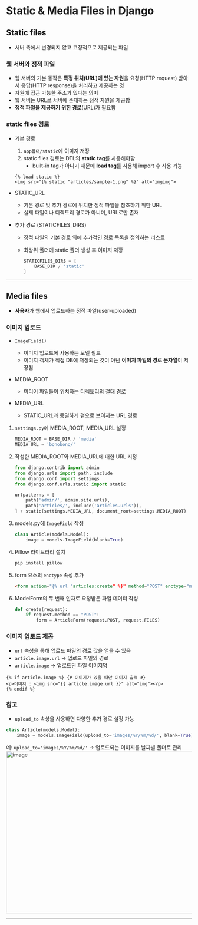 # Static & Media Files in Django

## Static files
- 서버 측에서 변경되지 않고 고정적으로 제공되는 파일  

### 웹 서버와 정적 파일
- 웹 서버의 기본 동작은 **특정 위치(URL)에 있는 자원**을 요청(HTTP request) 받아서 응답(HTTP response)을 처리하고 제공하는 것  
- 자원에 접근 가능한 주소가 있다는 의미  
- 웹 서버는 URL로 서버에 존재하는 정적 자원을 제공함  
- **정적 파일을 제공하기 위한 경로**(URL)가 필요함  

### static files 경로
- 기본 경로  
  1. `app폴더/static`에 이미지 저장  
  2. static files 경로는 DTL의 **static tag**를 사용해야함  
     - built-in tag가 아니기 때문에 **load tag**를 사용해 import 후 사용 가능  

    ```django
    {% load static %}
    <img src="{% static "articles/sample-1.png" %}" alt="imgimg">
    ```

- STATIC_URL  
  - 기본 경로 및 추가 경로에 위치한 정적 파일을 참조하기 위한 URL  
  - 실제 파일이나 디렉토리 경로가 아니며, URL로만 존재  

- 추가 경로 (STATICFILES_DIRS)  
  - 정적 파일의 기본 경로 외에 추가적인 경로 목록을 정의하는 리스트  
  - 최상위 폴더에 static 폴더 생성 후 이미지 저장  

    ```python
    STATICFILES_DIRS = [
        BASE_DIR / 'static'
    ]
    ```

***

## Media files
- **사용자**가 웹에서 업로드하는 정적 파일(user-uploaded)  

### 이미지 업로드
- `ImageField()`  
  - 이미지 업로드에 사용하는 모델 필드  
  - 이미지 객체가 직접 DB에 저장되는 것이 아닌 **이미지 파일의 경로 문자열**이 저장됨  

- MEDIA_ROOT  
  - 미디어 파일들이 위치하는 디렉토리의 절대 경로  

- MEDIA_URL  
  - STATIC_URL과 동일하게 겉으로 보여지는 URL 경로  

1. `settings.py`에 MEDIA_ROOT, MEDIA_URL 설정  

    ```python
    MEDIA_ROOT = BASE_DIR / 'media'
    MEDIA_URL = 'bonobono/'
    ```

2. 작성한 MEDIA_ROOT와 MEDIA_URL에 대한 URL 지정  

    ```python
    from django.contrib import admin
    from django.urls import path, include
    from django.conf import settings
    from django.conf.urls.static import static

    urlpatterns = [
        path('admin/', admin.site.urls),
        path('articles/', include('articles.urls')),
    ] + static(settings.MEDIA_URL, document_root=settings.MEDIA_ROOT)
    ```

3. models.py에 `ImageField` 작성  

    ```python
    class Article(models.Model):
        image = models.ImageField(blank=True)
    ```

4. Pillow 라이브러리 설치  

    ```bash
    pip install pillow
    ```

5. form 요소의 `enctype` 속성 추가  

    ```html
    <form action="{% url "articles:create" %}" method="POST" enctype="multipart/form-data">
    ```

6. ModelForm의 두 번째 인자로 요청받은 파일 데이터 작성  

    ```python
    def create(request):
        if request.method == "POST":
            form = ArticleForm(request.POST, request.FILES)
    ```

### 이미지 업로드 제공
- `url` 속성을 통해 업로드 파일의 경로 값을 얻을 수 있음  
- `article.image.url` → 업로드 파일의 경로  
- `article.image` → 업로드된 파일 이미지명  

```django
{% if article.image %} {# 이미지가 있을 때만 이미지 출력 #}
<p>이미지 : <img src="{{ article.image.url }}" alt="img"></p>
{% endif %}
```

### 참고
- `upload_to` 속성을 사용하면 다양한 추가 경로 설정 가능  

```python
class Article(models.Model):
    image = models.ImageField(upload_to='images/%Y/%m/%d/', blank=True)
```

예: `upload_to='images/%Y/%m/%d/'` → 업로드되는 이미지를 날짜별 폴더로 관리  
<img width="797" height="441" alt="image" src="https://github.com/user-attachments/assets/26538241-5d4a-4da4-95ab-19aa0b1c9c82" />

***
